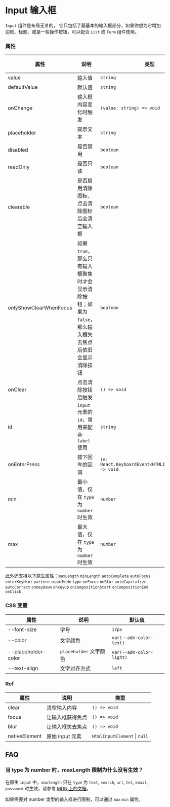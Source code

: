 # Input 输入框

`Input` 组件是布局无关的， 它只包括了最基本的输入框部分，如果你想为它增加边框、标题、或是一些操作按钮，可以配合 `List` 或 `Form` 组件使用。

<code src="./demos/demo1.tsx"></code>

<code src="./demos/demo2.tsx"></code>

### 属性

| 属性                   | 说明                                                                                                      | 类型                                                 | 默认值  |
| ---------------------- | --------------------------------------------------------------------------------------------------------- | ---------------------------------------------------- | ------- |
| value                  | 输入值                                                                                                    | `string`                                             | -       |
| defaultValue           | 默认值                                                                                                    | `string`                                             | -       |
| onChange               | 输入框内容变化时触发                                                                                      | `(value: string) => void`                            | -       |
| placeholder            | 提示文本                                                                                                  | `string`                                             | -       |
| disabled               | 是否禁用                                                                                                  | `boolean`                                            | `false` |
| readOnly               | 是否只读                                                                                                  | `boolean`                                            | `false` |
| clearable              | 是否启用清除图标，点击清除图标后会清空输入框                                                              | `boolean`                                            | `false` |
| onlyShowClearWhenFocus | 如果 `true`，那么只有输入框聚焦时才会显示清除按钮；如果为 `false`，那么输入框失去焦点后依旧会显示清除按钮 | `boolean`                                            | `true`  |
| onClear                | 点击清除按钮后触发                                                                                        | `() => void`                                         | -       |
| id                     | `input` 元素的 `id`，常用来配合 `label` 使用                                                              | `string`                                             | -       |
| onEnterPress           | 按下回车的回调                                                                                            | `(e: React.KeyboardEvent<HTMLInputElement>) => void` | -       |
| min                    | 最小值，仅在 `type` 为 `number` 时生效                                                                    | `number`                                             | -       |
| max                    | 最大值，仅在 `type` 为 `number` 时生效                                                                    | `number`                                             | -       |

此外还支持以下原生属性：`maxLength` `minLength` `autoComplete` `autoFocus` `enterKeyHint` `pattern` `inputMode` `type` `onFocus` `onBlur` `autoCapitalize` `autoCorrect` `onKeyDown` `onKeyUp` `onCompositionStart` `onCompositionEnd` `onClick`

### CSS 变量

| 属性                | 说明                   | 默认值                   |
| ------------------- | ---------------------- | ------------------------ |
| --font-size         | 字号                   | `17px`                   |
| --color             | 文字颜色               | `var(--adm-color-text)`  |
| --placeholder-color | `placeholder` 文字颜色 | `var(--adm-color-light)` |
| --text-align        | 文字对齐方式           | `left`                   |

### Ref

| 属性          | 说明             | 类型                         |
| ------------- | ---------------- | ---------------------------- |
| clear         | 清空输入内容     | `() => void`                 |
| focus         | 让输入框获得焦点 | `() => void`                 |
| blur          | 让输入框失去焦点 | `() => void`                 |
| nativeElement | 原始 input 元素  | `HtmlInputElement` \| `null` |

## FAQ

### 当 type 为 number 时，maxLength 限制为什么没有生效？

在原生 `input` 中，`maxlength` 只在 `type` 为 `text`, `search`, `url`, `tel`, `email`, `password` 时生效，请参考 [MDN 上的文档](https://developer.mozilla.org/en-US/docs/Web/HTML/Element/Input#attr-maxlength)。

如果需要对 number 类型的输入框进行限制，可以通过 `max` `min` 属性。

